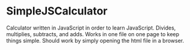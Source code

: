 # SimpleJSCalculator
Calculator written in JavaScript in order to learn JavaScript. Divides, multiplies, subtracts, and adds.
Works in one file on one page to keep things simple. Should work by simply opening the html file in a browser.
